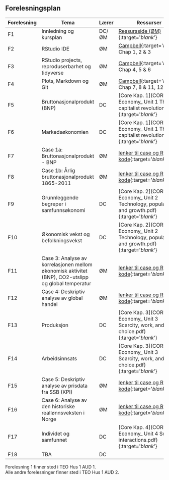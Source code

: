 ## Forelesningsplan

| Forelesning <img width=80/>   | Tema                                                              | Lærer  | Ressurser <img width=200/>  |
|----------------|----------------------------------------------------------------------|-----------|--------------------------------------|
|F1   | Innledning og kursplan                        | DC/ØM       | [Ressursside (ØM)](ressurser_F1.md){:target='_blank_'}   |
|F2  | RStudio IDE  | ØM | [Campbell](https://uit.instructure.com/files/1421071/download?download_frd=1){:target='_blank_'} Chap 1, 2 & 3   |
|F3   | RStudio projects, reproduserbarhet og tidyverse  | ØM     | [Campbell](https://uit.instructure.com/files/1421071/download?download_frd=1){:target='_blank_'} Chap 4, 5 & 6  |
|F4    | Plots, Markdown og Git | ØM | [Campbell](https://uit.instructure.com/files/1421071/download?download_frd=1){:target='_blank_'} Chap 7, 8 & 11, 12 |
|F5   | Bruttonasjonalprodukt (BNP)    | DC       | [Core Kap. 1](CORE/The Economy_ Unit 1 The capitalist revolution.pdf){:target='_blank_'}  |
|F6     | Markedsøkonomien  | DC | [Core Kap. 1](CORE/The Economy_ Unit 1 The capitalist revolution.pdf){:target='_blank_'}   |
|F7 | Case 1a: Bruttonasjonalprodukt - BNP | ØM       | [lenker til case og R kode](https://oysteinm.github.io/uit-sok-1004-h21/){:target='_blank_'} |
|F8   | Case 1b: Årlig bruttonasjonalprodukt 1865-2011  | ØM  |  [lenker til case og R kode](https://oysteinm.github.io/uit-sok-1004-h21/){:target='_blank_'} |
|F9    | Grunnleggende begreper i samfunnsøkonomi           | DC | [Core Kap. 2](CORE/The Economy_ Unit 2 Technology, population, and growth.pdf){:target='_blank_'}   |
|F10   | Økonomisk vekst og befolkningsvekst | DC | [Core Kap. 2](CORE/The Economy_ Unit 2 Technology, population, and growth.pdf){:target='_blank_'}   |
|F11  | Case 3: Analyse av korrelasjonen mellom økonomisk aktivitet (BNP), CO2-utslipp og global temperatur  | ØM | [lenker til case og R kode](https://oysteinm.github.io/uit-sok-1004-h21/){:target='_blank_'}  |
|F12   | Case 4: Deskriptiv analyse av global handel           | ØM | [lenker til case og R kode](https://oysteinm.github.io/uit-sok-1004-h21/){:target='_blank_'} |
|F13 | Produksjon  | DC | [Core Kap. 3](CORE/The Economy_ Unit 3 Scarcity, work, and choice.pdf){:target='_blank_'}  | 
|F14  | Arbeidsinnsats  | DC         | [Core Kap. 3](CORE/The Economy_ Unit 3 Scarcity, work, and choice.pdf){:target='_blank_'}  |
|F15    | Case 5: Deskriptiv analyse av prisdata fra SSB (KPI)   | ØM | [lenker til case og R kode](https://oysteinm.github.io/uit-sok-1004-h21/){:target='_blank_'} | 
|F16   | Case 6: Analyse av den historiske reallønnsveksten i Norge                 | ØM       |  [lenker til case og R kode](https://oysteinm.github.io/uit-sok-1004-h21/){:target='_blank_'} |
|F17  | Individet og samfunnet        | DC         | [Core Kap. 4](CORE/The Economy_ Unit 4 Social interactions.pdf){:target='_blank_'}   |
|F18  |   TBA                                      | DC         |   |

Forelesning 1 finner sted i TEO Hus 1 AUD 1.  
Alle andre forelesninger finner sted i TEO Hus 1 AUD 2.
